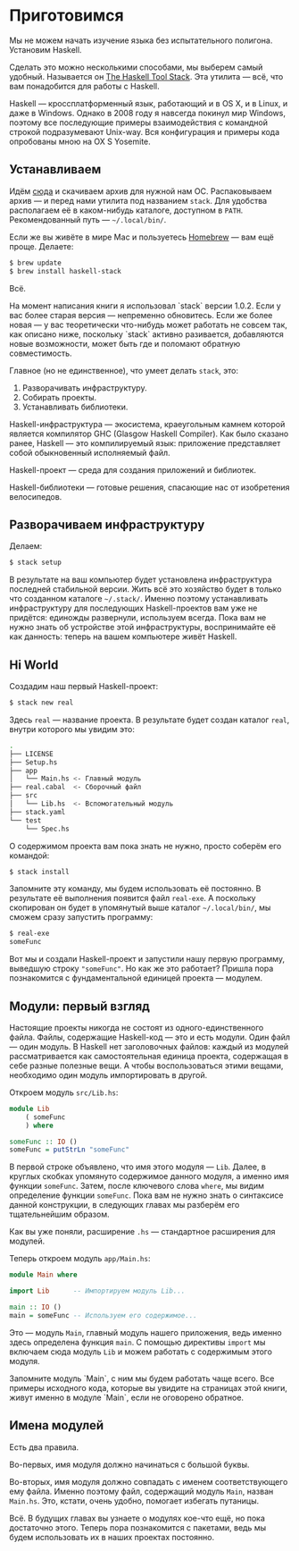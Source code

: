 # Приготовимся

Мы не можем начать изучение языка без испытательного полигона. Установим Haskell.

Сделать это можно несколькими способами, мы выберем самый удобный. Называется он [The Haskell Tool Stack](http://haskellstack.org/). Эта утилита &mdash; всё, что вам понадобится для работы с Haskell.

<div class="card-panel orange darken-2 left-align smaller-text"><span class="white-text">
Haskell &mdash; кроссплатформенный язык, работающий и в OS X, и в Linux, и даже в Windows. Однако в 2008 году я навсегда покинул мир Windows, поэтому все последующие примеры взаимодействия с командной строкой подразумевают Unix-way. Вся конфигурация и примеры кода опробованы мною на OX S Yosemite.
</span></div>

## Устанавливаем

Идём [сюда](http://docs.haskellstack.org/en/stable/install_and_upgrade.html) и скачиваем архив для нужной нам ОС. Распаковываем архив &mdash; и перед нами утилита под названием `stack`. Для удобства располагаем её в каком-нибудь каталоге, доступном в `PATH`. Рекомендованный путь &mdash; `~/.local/bin/`.

Если же вы живёте в мире Mac и пользуетесь [Homebrew](http://brew.sh/) &mdash; вам ещё проще. Делаете:

```bash
$ brew update
$ brew install haskell-stack
```

Всё.

<div class="card-panel orange darken-2 left-align smaller-text"><span class="white-text">
На момент написания книги я использовал `stack` версии 1.0.2. Если у вас более старая версия &mdash; непременно обновитесь. Если же более новая &mdash; у вас теоретически что-нибудь может работать не совсем так, как описано ниже, поскольку `stack` активно разивается, добавляются новые возможности, может быть где и поломают обратную совместимость.
</span></div>

Главное (но не единственное), что умеет делать `stack`, это:

1. Разворачивать инфраструктуру.
2. Собирать проекты.
3. Устанавливать библиотеки.

Haskell-инфраструктура &mdash; экосистема, краеугольным камнем которой является компилятор GHC (Glasgow Haskell Compiler). Как было сказано ранее, Haskell &mdash; это компилируемый язык: приложение представляет собой обыкновенный исполняемый файл.

Haskell-проект &mdash; среда для создания приложений и библиотек.

Haskell-библиотеки &mdash; готовые решения, спасающие нас от изобретения велосипедов.

## Разворачиваем инфраструктуру

Делаем:

```bash
$ stack setup
```

В результате на ваш компьютер будет установлена инфраструктура последней стабильной версии. Жить всё это хозяйство будет в только что созданном каталоге `~/.stack/`. Именно поэтому устанавливать инфраструктуру для последующих Haskell-проектов вам уже не придётся: единожды развернули, используем всегда. Пока вам не нужно знать об устройстве этой инфраструктуры, воспринимайте её как данность: теперь на вашем компьютере живёт Haskell.

## Hi World

Создадим наш первый Haskell-проект:

```bash
$ stack new real
```

Здесь `real` &mdash; название проекта. В результате будет создан каталог `real`, внутри которого мы увидим это:

```bash
.
├── LICENSE
├── Setup.hs
├── app
│   └── Main.hs <- Главный модуль
├── real.cabal  <- Сборочный файл
├── src
│   └── Lib.hs  <- Вспомогательный модуль
├── stack.yaml
└── test
    └── Spec.hs
```

О содержимом проекта вам пока знать не нужно, просто соберём его командой:

```bash
$ stack install
```

Запомните эту команду, мы будем использовать её постоянно. В результате её выполнения появится файл `real-exe`. А поскольку скопирован он будет в упомянутый выше каталог `~/.local/bin/`, мы сможем сразу запустить программу:

```bash
$ real-exe
someFunc
```

Вот мы и создали Haskell-проект и запустили нашу первую программу, выведшую строку `"someFunc"`. Но как же это работает? Пришла пора познакомится с фундаментальной единицей проекта &mdash; модулем.

## Модули: первый взгляд

Настоящие проекты никогда не состоят из одного-единственного файла. Файлы, содержащие Haskell-код &mdash; это и есть модули. Один файл &mdash; один модуль. В Haskell нет заголовочных файлов: каждый из модулей рассматривается как самостоятельная единица проекта, содержащая в себе разные полезные вещи. А чтобы воспользоваться этими вещами, необходимо один модуль импортировать в другой.

Откроем модуль `src/Lib.hs`:

```haskell
module Lib
    ( someFunc
    ) where

someFunc :: IO ()
someFunc = putStrLn "someFunc"
```

В первой строке объявлено, что имя этого модуля &mdash; `Lib`. Далее, в круглых скобках упомянуто содержимое данного модуля, а именно имя функции `someFunc`. Затем, после ключевого слова `where`, мы видим определение функции `someFunc`. Пока вам не нужно знать о синтаксисе данной конструкции, в следующих главах мы разберём его тщательнейшим образом.

Как вы уже поняли, расширение `.hs` &mdash; стандартное расширения для модулей.

Теперь откроем модуль `app/Main.hs`:

```haskell
module Main where

import Lib      -- Импортируем модуль Lib...

main :: IO ()
main = someFunc -- Используем его содержимое...
```

Это &mdash; модуль `Main`, главный модуль нашего приложения, ведь именно здесь определена функция `main`. С помощью директивы `import` мы включаем сюда модуль `Lib` и можем работать с содержимым этого модуля.

<div class="card-panel orange darken-2 left-align smaller-text"><span class="white-text">
Запомните модуль `Main`, с ним мы будем работать чаще всего. Все примеры исходного кода, которые вы увидите на страницах этой книги, живут именно в модуле `Main`, если не оговорено обратное.
</span></div>

## Имена модулей

Есть два правила.

Во-первых, имя модуля должно начинаться с большой буквы.

Во-вторых, имя модуля должно совпадать с именем соответствующего ему файла. Именно поэтому файл, содержащий модуль `Main`, назван `Main.hs`. Это, кстати, очень удобно, помогает избегать путаницы.

Всё. В будущих главах вы узнаете о модулях кое-что ещё, но пока достаточно этого. Теперь пора познакомится с пакетами, ведь мы будем использовать их в наших проектах постоянно.

